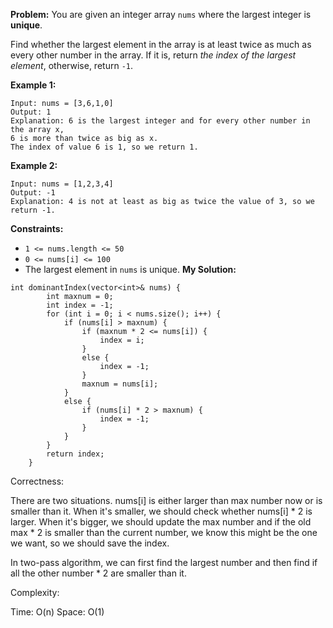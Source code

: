 **Problem:**
You are given an integer array `nums` where the largest integer is **unique**.

Find whether the largest element in the array is at least twice as much as every other number in the array. If it is, return *the index of the largest element*, otherwise, return `-1`.

 

**Example 1:**

```
Input: nums = [3,6,1,0]
Output: 1
Explanation: 6 is the largest integer and for every other number in the array x,
6 is more than twice as big as x.
The index of value 6 is 1, so we return 1.
```

**Example 2:**

```
Input: nums = [1,2,3,4]
Output: -1
Explanation: 4 is not at least as big as twice the value of 3, so we return -1.
```

 

**Constraints:**

- `1 <= nums.length <= 50`
- `0 <= nums[i] <= 100`
- The largest element in `nums` is unique.
**My Solution:**
```
int dominantIndex(vector<int>& nums) {
        int maxnum = 0;
        int index = -1;
        for (int i = 0; i < nums.size(); i++) {
            if (nums[i] > maxnum) {
                if (maxnum * 2 <= nums[i]) {
                    index = i;
                }
                else {
                    index = -1;
                }
                maxnum = nums[i];
            }
            else {
                if (nums[i] * 2 > maxnum) {
                    index = -1;
                }
            }
        }
        return index;
    }
```
Correctness:

There are two situations. nums[i] is either larger than max number now or is smaller than it. When it's smaller, we should check whether nums[i] * 2 is larger. When it's bigger, we should update the max number and if the old max * 2 is smaller than the current number, we know this might be the one we want, so we should save the index. 

In two-pass algorithm, we can first find the largest number and then find if all the other number * 2 are smaller than it.

Complexity:

Time: O(n)
Space: O(1)